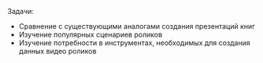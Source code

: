 Задачи:
- Сравнение с существующими аналогами создания презентаций книг
- Изучение популярных сценариев роликов
- Изучение потребности в инструментах, необходимых для создания данных видео роликов
